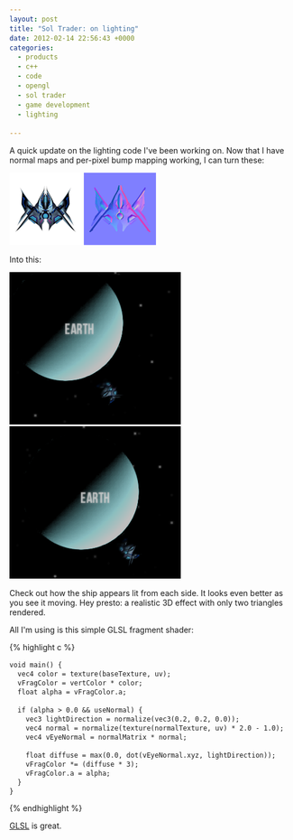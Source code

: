 ```yaml
---
layout: post
title: "Sol Trader: on lighting"
date: 2012-02-14 22:56:43 +0000
categories:
  - products
  - c++
  - code
  - opengl
  - sol trader
  - game development
  - lighting

---
```


A quick update on the lighting code I've been working on. Now that I have normal maps and per-pixel bump mapping working, I can turn these:

![ship-texture-1](/files/sol-trader-lighting-1.png)
![ship-texture-2](/files/sol-trader-lighting-2.png)

Into this:

![ship-texture-3](/files/sol-trader-lighting-3.png)
![ship-texture-4](/files/sol-trader-lighting-4.png)

Check out how the ship appears lit from each side. It looks even better as you see it moving. Hey presto: a realistic 3D effect with only two triangles rendered.

All I'm using is this simple GLSL fragment shader:

{% highlight c %}

    void main() {
      vec4 color = texture(baseTexture, uv);
      vFragColor = vertColor * color;
      float alpha = vFragColor.a;

      if (alpha > 0.0 && useNormal) {
        vec3 lightDirection = normalize(vec3(0.2, 0.2, 0.0));
        vec4 normal = normalize(texture(normalTexture, uv) * 2.0 - 1.0);
        vec4 vEyeNormal = normalMatrix * normal;

        float diffuse = max(0.0, dot(vEyeNormal.xyz, lightDirection));
        vFragColor *= (diffuse * 3);
        vFragColor.a = alpha;
      }
    }

{% endhighlight %}

[GLSL](http://en.wikipedia.org/wiki/GLSL) is great.
